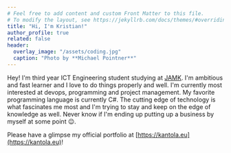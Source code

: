 ```yaml
---
# Feel free to add content and custom Front Matter to this file.
# To modify the layout, see https://jekyllrb.com/docs/themes/#overriding-theme-defaults
title: "Hi, I'm Kristian!"
author_profile: true
related: false
header:
  overlay_image: "/assets/coding.jpg"
  caption: "Photo by **Michael Pointner**"
---
```



Hey! I'm third year ICT Engineering student studying at [JAMK](https://www.jamk.fi/en). I'm ambitious and fast learner and I love to do things properly and well. I'm currently most interested at devops, programming and project management. My favorite programming language is currently C#. The cutting edge of technology is what fascinates me most and I'm trying to stay and keep on the edge of knowledge as well. Never know if I'm ending up putting up a business by myself at some point :wink:.

Please have a glimpse my official portfolio at [https://kantola.eu](https://kantola.eu)!